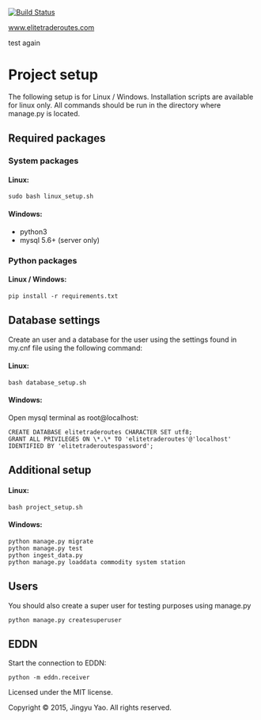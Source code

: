 [![Build Status](https://travis-ci.org/Jingyu-Yao/elitetraderoutes.svg?branch=master)](https://travis-ci.org/Jingyu-Yao/elitetraderoutes)

www.elitetraderoutes.com

test again

# Project setup

The following setup is for Linux / Windows. Installation scripts are available 
for linux only. All commands should be run in the directory where manage.py is located.

## Required packages

### System packages

#### Linux:

    sudo bash linux_setup.sh

#### Windows:

- python3
- mysql 5.6+ (server only)

### Python packages

#### Linux / Windows:

    pip install -r requirements.txt

## Database settings

Create an user and a database for the user using the settings found in my.cnf file using the following command:

#### Linux:

    bash database_setup.sh

#### Windows:

Open mysql terminal as root@localhost:

    CREATE DATABASE elitetraderoutes CHARACTER SET utf8;
    GRANT ALL PRIVILEGES ON \*.\* TO 'elitetraderoutes'@'localhost' IDENTIFIED BY 'elitetraderoutespassword';

## Additional setup

#### Linux:

    bash project_setup.sh

#### Windows:

    python manage.py migrate
    python manage.py test
    python ingest_data.py
    python manage.py loaddata commodity system station

## Users

You should also create a super user for testing purposes using manage.py

    python manage.py createsuperuser

## EDDN

Start the connection to EDDN:

    python -m eddn.receiver

Licensed under the MIT license.

Copyright © 2015, Jingyu Yao.
All rights reserved.
